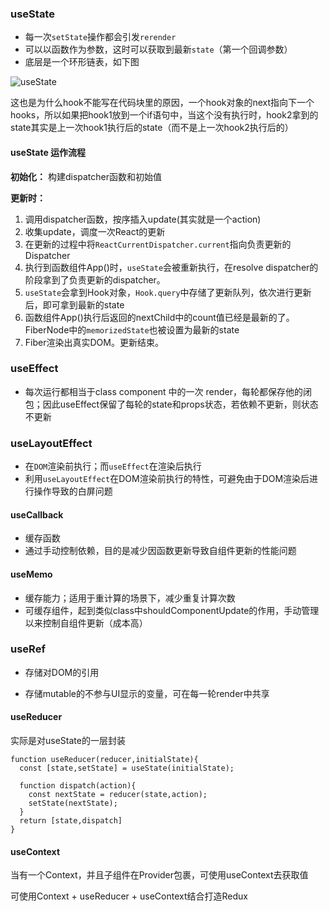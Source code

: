 ### useState

- 每一次`setState`操作都会引发`rerender`  
- 可以以函数作为参数，这时可以获取到最新`state`（第一个回调参数）
- 底层是一个环形链表，如下图

![useState](/pic/useState.png)

这也是为什么hook不能写在代码块里的原因，一个hook对象的next指向下一个hooks，所以如果把hook1放到一个if语句中，当这个没有执行时，hook2拿到的state其实是上一次hook1执行后的state（而不是上一次hook2执行后的）

#### useState 运作流程

**初始化：** 构建dispatcher函数和初始值

**更新时：**

1. 调用dispatcher函数，按序插入update(其实就是一个action)
2. 收集update，调度一次React的更新
3. 在更新的过程中将`ReactCurrentDispatcher.current`指向负责更新的Dispatcher
4. 执行到函数组件App()时，`useState`会被重新执行，在resolve dispatcher的阶段拿到了负责更新的dispatcher。
5. `useState`会拿到Hook对象，`Hook.query`中存储了更新队列，依次进行更新后，即可拿到最新的state
6. 函数组件App()执行后返回的nextChild中的count值已经是最新的了。FiberNode中的`memorizedState`也被设置为最新的state
7. Fiber渲染出真实DOM。更新结束。

### useEffect

- 每次运行都相当于class component 中的一次 render，每轮都保存他的闭包；因此useEffect保留了每轮的state和props状态，若依赖不更新，则状态不更新

### useLayoutEffect

- 在`DOM`渲染前执行；而`useEffect`在渲染后执行
- 利用`useLayoutEffect`在DOM渲染前执行的特性，可避免由于DOM渲染后进行操作导致的白屏问题

#### useCallback

- 缓存函数
- 通过手动控制依赖，目的是减少因函数更新导致自组件更新的性能问题

#### useMemo

- 缓存能力；适用于重计算的场景下，减少重复计算次数
- 可缓存组件，起到类似class中shouldComponentUpdate的作用，手动管理以来控制自组件更新（成本高）

### useRef

- 存储对DOM的引用

- 存储mutable的不参与UI显示的变量，可在每一轮render中共享

#### useReducer

实际是对useState的一层封装

```react
function useReducer(reducer,initialState){
  const [state,setState] = useState(initialState);
  
  function dispatch(action){
    const nextState = reducer(state,action);
    setState(nextState);
  }
  return [state,dispatch]
}
```

#### useContext

当有一个Context，并且子组件在Provider包裹，可使用useContext去获取值

可使用Context + useReducer + useContext结合打造Redux